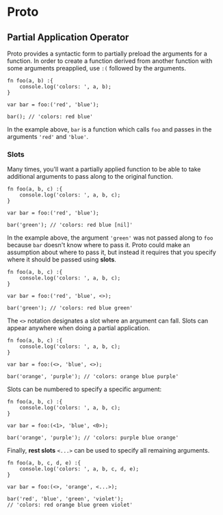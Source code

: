 # Proto

## Partial Application Operator

Proto provides a syntactic form to partially preload the arguments for a function.  In order to create a function derived from another function with some arguments preapplied, use `:(` followed by the arguments.

	fn foo(a, b) :{
		console.log('colors: ', a, b);
	}

	var bar = foo:('red', 'blue');

	bar(); // 'colors: red blue'

In the example above, `bar` is a function which calls `foo` and passes in the arguments `'red'` and `'blue'`.

### Slots

Many times, you'll want a partially applied function to be able to take additional arguments to pass along to the original function.

	fn foo(a, b, c) :{
		console.log('colors: ', a, b, c);
	}

	var bar = foo:('red', 'blue');

	bar('green'); // 'colors: red blue [nil]'

In the example above, the argument `'green'` was not passed along to `foo` because `bar` doesn't know where to pass it.  Proto could make an assumption about where to pass it, but instead it requires that you specify where it should be passed using **slots**.

	fn foo(a, b, c) :{
		console.log('colors: ', a, b, c);
	}

	var bar = foo:('red', 'blue', <>);

	bar('green'); // 'colors: red blue green'

The `<>` notation designates a slot where an argument can fall.  Slots can appear anywhere when doing a partial application.

	fn foo(a, b, c) :{
		console.log('colors: ', a, b, c);
	}

	var bar = foo:(<>, 'blue', <>);

	bar('orange', 'purple'); // 'colors: orange blue purple'

Slots can be numbered to specify a specific argument:

	fn foo(a, b, c) :{
		console.log('colors: ', a, b, c);
	}

	var bar = foo:(<1>, 'blue', <0>);

	bar('orange', 'purple'); // 'colors: purple blue orange'

Finally, **rest slots** `<...>` can be used to specify all remaining arguments.

	fn foo(a, b, c, d, e) :{
		console.log('colors: ', a, b, c, d, e);
	}

	var bar = foo:(<>, 'orange', <...>);

	bar('red', 'blue', 'green', 'violet');
	// 'colors: red orange blue green violet'